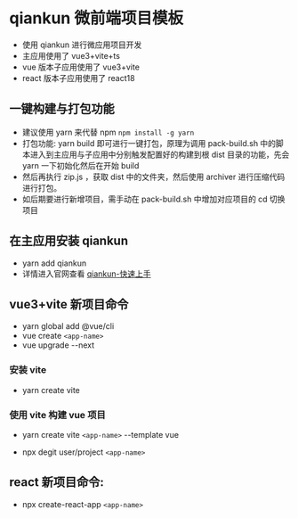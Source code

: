 # qiankun 微前端项目模板

- 使用 qiankun 进行微应用项目开发
- 主应用使用了 vue3+vite+ts
- vue 版本子应用使用了 vue3+vite
- react 版本子应用使用了 react18

## 一键构建与打包功能

- 建议使用 yarn 来代替 npm `npm install -g yarn`
- 打包功能: yarn build 即可进行一键打包，原理为调用 pack-build.sh 中的脚本进入到主应用与子应用中分别触发配置好的构建到根 dist 目录的功能，先会 yarn 一下初始化然后在开始 build
- 然后再执行 zip.js ，获取 dist 中的文件夹，然后使用 archiver 进行压缩代码进行打包。
- 如后期要进行新增项目，需手动在 pack-build.sh 中增加对应项目的 cd 切换项目

## 在主应用安装 qiankun

- yarn add qiankun
- 详情进入官网查看 [qiankun-快速上手](https://qiankun.umijs.org/zh/guide/getting-started)

## vue3+vite 新项目命令

<!-- 安装vue官方脚手架 -->

- yarn global add @vue/cli
- vue create `<app-name>`
- vue upgrade --next

### 安装 vite

- yarn create vite

### 使用 vite 构建 vue 项目

- yarn create vite `<app-name>` --template vue
<!-- 或者使用社区模板 -->
- npx degit user/project `<app-name>`

## react 新项目命令:

- npx create-react-app `<app-name>`

